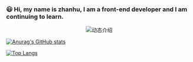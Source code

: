 ### 😃 Hi, my name is zhanhu, I am a front-end developer and I am continuing to learn.

<p align="center">
  <img src="https://readme-typing-svg.demolab.com/?lines=My name is zhanhu;Continuous learning, always on the road&font=Fira%20Code&center=true&width=500&height=50&duration=4000&pause=1000&color=397AF7FF" alt="动态介绍">
</p>

[![Anurag's GitHub stats](https://github-readme-stats.vercel.app/api?username=zhanhu666&show_icons=true)](https://github.com/anuraghazra/github-readme-stats)

[![Top Langs](https://github-readme-stats.vercel.app/api/top-langs/?username=zhanhu666&layout=compact)](https://github.com/anuraghazra/github-readme-stats)

<!--
**zhanhu666/zhanhu666** is a ✨ _special_ ✨ repository because its `README.md` (this file) appears on your GitHub profile.

Here are some ideas to get you started:

- 🔭 I’m currently working on ...
- 🌱 I’m currently learning ...
- 👯 I’m looking to collaborate on ...
- 🤔 I’m looking for help with ...
- 💬 Ask me about ...
- 📫 How to reach me: ...
- 😄 Pronouns: ...
- ⚡ Fun fact: ...
-->
